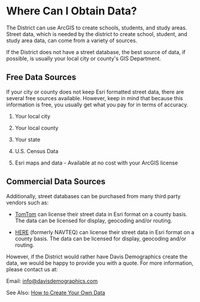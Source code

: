 # Where Can I Obtain Data?
The District can use ArcGIS to create schools, students, and study areas. Street data, which is needed by the district to create school, student, and study area data, can come from a variety of sources.

 

If the District does not have a street database, the best source of data, if possible, is usually your local city or county's GIS Department.

## Free Data Sources
If your city or county does not keep Esri formatted street data, there are several free sources available. However, keep in mind that because this information is free, you usually get what you pay for in terms of accuracy.

 

1. Your local city

1. Your local county

1. Your state

1. U.S. Census Data

1. Esri maps and data - Available at no cost with your ArcGIS license

## Commercial Data Sources
Additionally, street databases can be purchased from many third party vendors such as:

 

* [TomTom](https://www.tomtom.com/en_us/) can license their street data in Esri format on a county basis. The data can be licensed for display, geocoding and/or routing.

* [HERE](https://www.here.com/) (formerly NAVTEQ) can license their street data in Esri format on a county basis. The data can be licensed for display, geocoding and/or routing.

 

However, if the District would rather have Davis Demographics create the data, we would be happy to provide you with a quote. For more information, please contact us at:

Email: info@davisdemographics.com



 

See Also:
[How to Create Your Own Data](../dataManagement/createData/howToCreateData.md)
